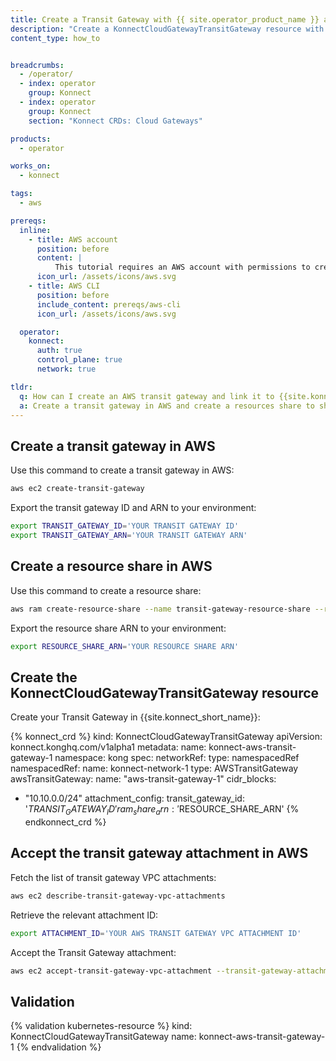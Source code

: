 ```yaml
---
title: Create a Transit Gateway with {{ site.operator_product_name }} and AWS
description: "Create a KonnectCloudGatewayTransitGateway resource with {{ site.operator_product_name }} and AWS."
content_type: how_to


breadcrumbs:
  - /operator/
  - index: operator
    group: Konnect
  - index: operator
    group: Konnect
    section: "Konnect CRDs: Cloud Gateways"

products:
  - operator

works_on:
  - konnect

tags:
  - aws

prereqs:
  inline: 
    - title: AWS account
      position: before
      content: |
          This tutorial requires an AWS account with permissions to create transit gateways and resource shares.
      icon_url: /assets/icons/aws.svg
    - title: AWS CLI
      position: before
      include_content: prereqs/aws-cli
      icon_url: /assets/icons/aws.svg

  operator:
    konnect:
      auth: true
      control_plane: true
      network: true

tldr:
  q: How can I create an AWS transit gateway and link it to {{site.konnect_short_name}} using {{ site.operator_product_name }}?
  a: Create a transit gateway in AWS and create a resources share to share the transit gateway with the AWS account linked to your {{site.konnect_short_name}} account, then create a `KonnectCloudGatewayTransitGateway` and accept the transit gateway attachment in AWS.
---
```


## Create a transit gateway in AWS

Use this command to create a transit gateway in AWS:
```sh
aws ec2 create-transit-gateway
```

Export the transit gateway ID and ARN to your environment:
```sh
export TRANSIT_GATEWAY_ID='YOUR TRANSIT GATEWAY ID'
export TRANSIT_GATEWAY_ARN='YOUR TRANSIT GATEWAY ARN'
```

## Create a resource share in AWS

Use this command to create a resource share:
```sh
aws ram create-resource-share --name transit-gateway-resource-share --resource-arns $TRANSIT_GATEWAY_ARN --principals $CLOUD_GATEWAY_PROVIDER_ID
```

Export the resource share ARN to your environment:
```sh
export RESOURCE_SHARE_ARN='YOUR RESOURCE SHARE ARN'
```

## Create the KonnectCloudGatewayTransitGateway resource

Create your Transit Gateway in {{site.konnect_short_name}}:

<!-- vale off -->
{% konnect_crd %}
kind: KonnectCloudGatewayTransitGateway
apiVersion: konnect.konghq.com/v1alpha1
metadata:
 name: konnect-aws-transit-gateway-1
 namespace: kong
spec:
 networkRef:
   type: namespacedRef
   namespacedRef:
     name: konnect-network-1 
 type: AWSTransitGateway
 awsTransitGateway:
   name: "aws-transit-gateway-1"
   cidr_blocks:
   - "10.10.0.0/24"
   attachment_config:
     transit_gateway_id: '$TRANSIT_GATEWAY_ID'
     ram_share_arn: '$RESOURCE_SHARE_ARN'
{% endkonnect_crd %}
<!-- vale on -->

## Accept the transit gateway attachment in AWS

Fetch the list of transit gateway VPC attachments:
```sh
aws ec2 describe-transit-gateway-vpc-attachments
```
Retrieve the relevant attachment ID:
```sh
export ATTACHMENT_ID='YOUR AWS TRANSIT GATEWAY VPC ATTACHMENT ID'
```

Accept the Transit Gateway attachment:
```sh
aws ec2 accept-transit-gateway-vpc-attachment --transit-gateway-attachment-id $ATTACHMENT_ID
```

## Validation

<!-- vale off -->
{% validation kubernetes-resource %}
kind: KonnectCloudGatewayTransitGateway
name: konnect-aws-transit-gateway-1
{% endvalidation %}
<!-- vale on -->

